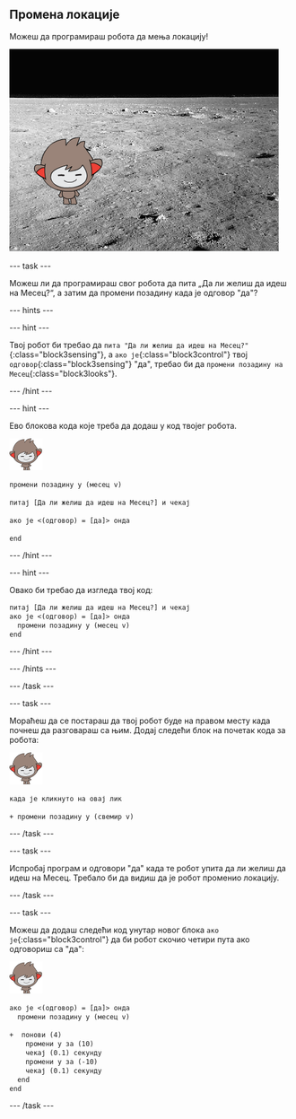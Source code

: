 ## Промена локације

Можеш да програмираш робота да мења локацију!

![Испробавање промене позадине](images/chatbot-backdrop-moon.png)

\--- task \---

Можеш ли да програмираш свог робота да пита „Да ли желиш да идеш на Месец?“, а затим да промени позадину када је одговор "да"?

\--- hints \---

\--- hint \---

Твој робот би требао да `пита "Да ли желиш да идеш на Месец?"`{:class="block3sensing"}, а `ако је`{:class="block3control"} твој `одговор`{:class="block3sensing"} "да", требао би да `промени позадину на Месец`{:class="block3looks"}.

\--- /hint \---

\--- hint \---

Ево блокова кода које треба да додаш у код твојег робота.

![нано лик](images/nano-sprite.png)

```blocks3
промени позадину у (месец v)

питај [Да ли желиш да идеш на Месец?] и чекај

ако је <(одговор) = [да]> онда

end
```

\--- /hint \---

\--- hint \---

Овако би требао да изгледа твој код:

```blocks3
питај [Да ли желиш да идеш на Месец?] и чекај
ако је <(одговор) = [да]> онда 
  промени позадину у (месец v)
end
```

\--- /hint \---

\--- /hints \---

\--- /task \---

\--- task \---

Мораћеш да се постараш да твој робот буде на правом месту када почнеш да разговараш са њим. Додај следећи блок на почетак кода за робота:

![нано лик](images/nano-sprite.png)

```blocks3
када је кликнуто на овај лик

+ промени позадину у (свемир v)
```

\--- /task \---

\--- task \---

Испробај програм и одговори "да" када те робот упита да ли желиш да идеш на Месец. Требало би да видиш да је робот променио локацију.

\--- /task \---

\--- task \---

Можеш да додаш следећи код унутар новог блока `ако је`{:class="block3control"} да би робот скочио четири пута ако одговориш са "да":

![нано лик](images/nano-sprite.png)

```blocks3
ако је <(одговор) = [да]> онда 
  промени позадину у (месец v)

+  понови (4) 
    промени y за (10)
    чекај (0.1) секунду
    промени y за (-10)
    чекај (0.1) секунду
  end
end
```

\--- /task \---